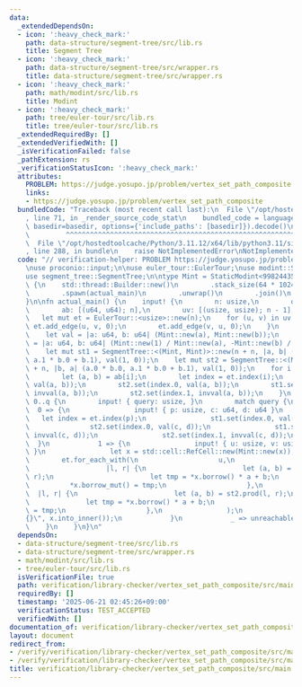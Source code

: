 ```yaml
---
data:
  _extendedDependsOn:
  - icon: ':heavy_check_mark:'
    path: data-structure/segment-tree/src/lib.rs
    title: Segment Tree
  - icon: ':heavy_check_mark:'
    path: data-structure/segment-tree/src/wrapper.rs
    title: data-structure/segment-tree/src/wrapper.rs
  - icon: ':heavy_check_mark:'
    path: math/modint/src/lib.rs
    title: Modint
  - icon: ':heavy_check_mark:'
    path: tree/euler-tour/src/lib.rs
    title: tree/euler-tour/src/lib.rs
  _extendedRequiredBy: []
  _extendedVerifiedWith: []
  _isVerificationFailed: false
  _pathExtension: rs
  _verificationStatusIcon: ':heavy_check_mark:'
  attributes:
    PROBLEM: https://judge.yosupo.jp/problem/vertex_set_path_composite
    links:
    - https://judge.yosupo.jp/problem/vertex_set_path_composite
  bundledCode: "Traceback (most recent call last):\n  File \"/opt/hostedtoolcache/Python/3.11.12/x64/lib/python3.11/site-packages/onlinejudge_verify/documentation/build.py\"\
    , line 71, in _render_source_code_stat\n    bundled_code = language.bundle(stat.path,\
    \ basedir=basedir, options={'include_paths': [basedir]}).decode()\n          \
    \         ^^^^^^^^^^^^^^^^^^^^^^^^^^^^^^^^^^^^^^^^^^^^^^^^^^^^^^^^^^^^^^^^^^^^^^^^^^^^^^^^^\n\
    \  File \"/opt/hostedtoolcache/Python/3.11.12/x64/lib/python3.11/site-packages/onlinejudge_verify/languages/rust.py\"\
    , line 288, in bundle\n    raise NotImplementedError\nNotImplementedError\n"
  code: "// verification-helper: PROBLEM https://judge.yosupo.jp/problem/vertex_set_path_composite\n\
    \nuse proconio::input;\n\nuse euler_tour::EulerTour;\nuse modint::StaticModint;\n\
    use segment_tree::SegmentTree;\n\ntype Mint = StaticModint<998244353>;\n\nfn main()\
    \ {\n    std::thread::Builder::new()\n        .stack_size(64 * 1024 * 1024)\n\
    \        .spawn(actual_main)\n        .unwrap()\n        .join()\n        .unwrap();\n\
    }\n\nfn actual_main() {\n    input! {\n        n: usize,\n        q: usize,\n\
    \        ab: [(u64, u64); n],\n        uv: [(usize, usize); n - 1],\n    }\n \
    \   let mut et = EulerTour::<usize>::new(n);\n    for (u, v) in uv {\n       \
    \ et.add_edge(u, v, 0);\n        et.add_edge(v, u, 0);\n    }\n    et.init(0);\n\
    \    let val = |a: u64, b: u64| (Mint::new(a), Mint::new(b));\n    let invval\
    \ = |a: u64, b: u64| (Mint::new(1) / Mint::new(a), -Mint::new(b) / Mint::new(a));\n\
    \    let mut st1 = SegmentTree::<(Mint, Mint)>::new(n + n, |a, b| (a.0 * b.0,\
    \ a.1 * b.0 + b.1), val(1, 0));\n    let mut st2 = SegmentTree::<(Mint, Mint)>::new(n\
    \ + n, |b, a| (a.0 * b.0, a.1 * b.0 + b.1), val(1, 0));\n    for i in 0..n {\n\
    \        let (a, b) = ab[i];\n        let index = et.index(i);\n        st1.set(index.0,\
    \ val(a, b));\n        st2.set(index.0, val(a, b));\n        st1.set(index.1,\
    \ invval(a, b));\n        st2.set(index.1, invval(a, b));\n    }\n    for _ in\
    \ 0..q {\n        input! { query: usize, }\n        match query {\n          \
    \  0 => {\n                input! { p: usize, c: u64, d: u64 }\n             \
    \   let index = et.index(p);\n                st1.set(index.0, val(c, d));\n \
    \               st2.set(index.0, val(c, d));\n                st1.set(index.1,\
    \ invval(c, d));\n                st2.set(index.1, invval(c, d));\n          \
    \  }\n            1 => {\n                input! { u: usize, v: usize, x: u64\
    \ }\n                let x = std::cell::RefCell::new(Mint::new(x));\n        \
    \        et.for_each_with(\n                    u,\n                    v,\n \
    \                   |l, r| {\n                        let (a, b) = st1.prod(l,\
    \ r);\n                        let tmp = *x.borrow() * a + b;\n              \
    \          *x.borrow_mut() = tmp;\n                    },\n                  \
    \  |l, r| {\n                        let (a, b) = st2.prod(l, r);\n          \
    \              let tmp = *x.borrow() * a + b;\n                        *x.borrow_mut()\
    \ = tmp;\n                    },\n                );\n                println!(\"\
    {}\", x.into_inner());\n            }\n            _ => unreachable!(),\n    \
    \    }\n    }\n}\n"
  dependsOn:
  - data-structure/segment-tree/src/lib.rs
  - data-structure/segment-tree/src/wrapper.rs
  - math/modint/src/lib.rs
  - tree/euler-tour/src/lib.rs
  isVerificationFile: true
  path: verification/library-checker/vertex_set_path_composite/src/main.rs
  requiredBy: []
  timestamp: '2025-06-21 02:45:26+09:00'
  verificationStatus: TEST_ACCEPTED
  verifiedWith: []
documentation_of: verification/library-checker/vertex_set_path_composite/src/main.rs
layout: document
redirect_from:
- /verify/verification/library-checker/vertex_set_path_composite/src/main.rs
- /verify/verification/library-checker/vertex_set_path_composite/src/main.rs.html
title: verification/library-checker/vertex_set_path_composite/src/main.rs
---
```


